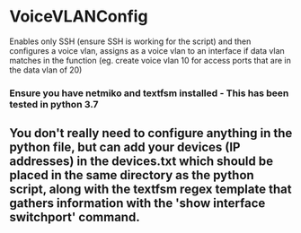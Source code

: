 # VoiceVLANConfig
Enables only SSH (ensure SSH is working for the script) and then configures a voice vlan, assigns as a voice vlan to an interface if data vlan matches in the function (eg. create voice vlan 10 for access ports that are in the data vlan of 20)

### Ensure you have netmiko and textfsm installed - This has been tested in python 3.7

## You don't really need to configure anything in the python file, but can add your devices (IP addresses) in the devices.txt which should be placed in the same directory as the python script, along with the textfsm regex template that gathers information with the 'show interface switchport' command.
